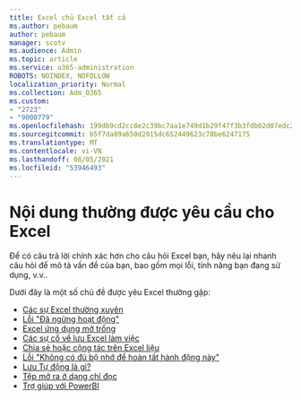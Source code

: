 ```yaml
---
title: Excel chủ Excel tất cả
ms.author: pebaum
author: pebaum
manager: scotv
ms.audience: Admin
ms.topic: article
ms.service: o365-administration
ROBOTS: NOINDEX, NOFOLLOW
localization_priority: Normal
ms.collection: Adm_O365
ms.custom:
- "2723"
- "9000779"
ms.openlocfilehash: 199db9cd2cc8e2c39bc7aa1e749d1b29f47f3b3fdb02d07edc2b7dc10c19dbbd
ms.sourcegitcommit: b5f7da89a650d2915dc652449623c78be6247175
ms.translationtype: MT
ms.contentlocale: vi-VN
ms.lasthandoff: 08/05/2021
ms.locfileid: "53946493"
---
```

# <a name="commonly-requested-content-for-excel"></a>Nội dung thường được yêu cầu cho Excel

Để có câu trả lời chính xác hơn cho câu hỏi Excel bạn, hãy nêu lại nhanh câu hỏi để mô tả vấn đề của bạn, bao gồm mọi lỗi, tính năng bạn đang sử dụng, v.v.. 

Dưới đây là một số chủ đề được yêu Excel thường gặp:

- [Các sự Excel thường xuyên](https://support.office.com/article/Excel-not-responding-hangs-freezes-or-stops-working-37E7D3C9-9E84-40BF-A805-4CA6853A1FF4)
- [Lỗi "Đã ngừng hoạt động"](https://support.office.com/client/52bd7985-4e99-4a35-84c8-2d9b8301a2fa)
- [Excel ứng dụng mở trống](https://docs.microsoft.com/office/troubleshoot/excel/excel-opens-blank)
- [Các sự cố về lưu Excel làm việc](https://docs.microsoft.com/office/troubleshoot/excel/issue-when-save-excel-workbooks)
- [Chia sẻ hoặc cộng tác trên Excel liệu](https://support.office.com/article/7152aa8b-b791-414c-a3bb-3024e46fb104)
- [Lỗi "Không có đủ bộ nhớ để hoàn tất hành động này"](https://docs.microsoft.com/office/troubleshoot/excel/available-resources-errors)
- [Lưu Tự động là gì?](https://support.office.com/article/6d6bd723-ebfd-4e40-b5f6-ae6e8088f7a5)
- [Tệp mở ra ở dạng chỉ đọc](https://support.office.com/article/why-did-my-file-open-read-only-3ab4b792-da50-4b38-8628-14c64e1f1d15)
- [Trợ giúp với PowerBI](https://powerbi.microsoft.com/support/)